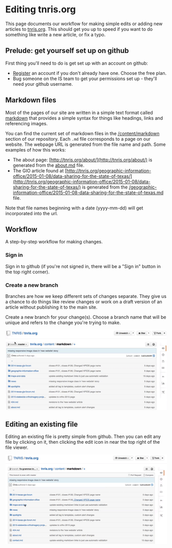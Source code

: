 # Editing tnris.org

This page documents our workflow for making simple edits or adding new articles
to [tnris.org](http://tnris.org). This should get you up to speed if you want to
do something like write a new article, or fix a typo.


## Prelude: get yourself set up on github

First thing you'll need to do is get set up with an account on github:

  - [Register](https://github.com/join) an account if you don't already have
    one. Choose the free plan.
  - Bug someone on the IS team to get your permissions set up - they'll need
    your github username.


## Markdown files

Most of the pages of our site are written in a simple text format called
[markdown](https://help.github.com/articles/markdown-basics/) that provides a
simple syntax for things like headings, links and referencing images.

You can find the current set of markdown files in the
[/content/markdown](https://github.com/TNRIS/tnris.org/tree/master/content/markdown)
section of our repository. Each `.md` file corresponds to a page on our website.
The webpage URL is generated from the file name and path. Some examples of how
this works:

 - The about page: [http://tnris.org/about/](http://tnris.org/about/) is generated from the
   [about.md](https://github.com/TNRIS/tnris.org/blob/master/content/markdown/about.md)
   file.
 - The GIO article found at
   [http://tnris.org/geographic-information-office/2015-01-08/data-sharing-for-the-state-of-texas/](http://tnris.org/geographic-information-office/2015-01-08/data-sharing-for-the-state-of-texas/)
   is generated from the
   [/geographic-information-office/2015-01-08-data-sharing-for-the-state-of-texas.md](https://github.com/TNRIS/tnris.org/blob/master/content/markdown/geographic-information-office/2015-01-08-data-sharing-for-the-state-of-texas.md)
   file.

Note that file names beginning with a date (yyyy-mm-dd) will get incorporated
into the url.


## Workflow

A step-by-step workflow for making changes.

### Sign in

Sign in to github (if you're not signed in, there will be a "Sign in" button in
the top right corner).


### Create a new branch

Branches are how we keep different sets of changes separate. They give us a
chance to do things like review changes or work on a draft version of an article
without publishing it to the main site.

Create a new branch for your change(s). Choose a branch name that will be unique
and refers to the change you're trying to make.

![Animated .gif of creating a new branch](tnris-org-create-branch.gif?raw=true)


## Editing an existing file

Editing an existing file is pretty simple from github. Then you can edit any
file by clicking on it, then clicking the edit icon in near the top right of the
file viewer.

![Animated .gif of entering edit mode](edit-file.gif?raw=true)
